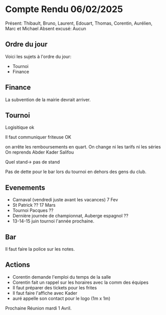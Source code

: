 # Compte Rendu 06/02/2025

Présent: Thibault, Bruno, Laurent, Edouart, Thomas, Corentin, Aurélien, Marc et Michael
Absent excusé: Aucun 

## Ordre du jour

Voici les sujets à l'ordre du jour:
- Tournoi
- Finance

## Finance

La subvention de la mairie devrait arriver.

## Tournoi

Logisitique ok

Il faut communiquer
friteuse OK

on arrête les remboursements en quart.
On change ni les tarifs ni les séries
On reprends Abder Kader Salifou

Quel stand-> pas de stand

Pas de dette pour le bar lors du tournoi en dehors des gens du club.


## Evenements

- Carnaval (vendredi juste avant les vacances) 7 Fev
- St Patrick ?? 17 Mars 
- Tournoi Pacques ??
- Dernière journée de championnat, Auberge espagnol ??
- 13-14-15 juin tournoi l'année prochaine.

## Bar

Il faut faire la police sur les notes.

## Actions

- Corentin demande l'emploi du temps de la salle
- Corentin fait un rappel sur les horaires avec la comm des équipes
- Il faut préparer des tickets pour les frites
- Il faut faire l'affiche avec Kader
- auré appelle son contact pour le logo (1m x 1m)

Prochaine Réunion mardi 1 Avril.
